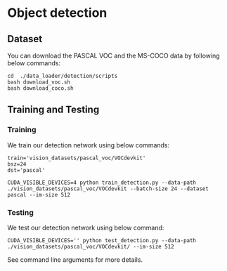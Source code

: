 # Object detection

## Dataset

You can download the PASCAL VOC and the MS-COCO data by following below commands:
```
cd  ./data_loader/detection/scripts
bash download_voc.sh
bash download_coco.sh
```
 
## Training and Testing

### Training

We train our detection network using below commands:
```
train='vision_datasets/pascal_voc/VOCdevkit'
bsz=24
dst='pascal'

CUDA_VISIBLE_DEVICES=4 python train_detection.py --data-path ./vision_datasets/pascal_voc/VOCdevkit --batch-size 24 --dataset pascal --im-size 512
```

### Testing

We test our detection network using below command:
```
CUDA_VISIBLE_DEVICES='' python test_detection.py --data-path ./vision_datasets/pascal_voc/VOCdevkit/ --im-size 512 
```

See command line arguments for more details.